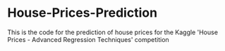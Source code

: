 # House-Prices-Prediction
This is the code for the prediction of house prices for the Kaggle 'House Prices - Advanced Regression Techniques' competition
